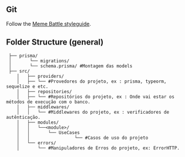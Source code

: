 ## Git

Follow the [Meme Battle styleguide](https://github.com/Meme-Battle/styleguide/blob/main/git.md).

## Folder Structure (general) ##
``` 
 ├── prisma/
 │       └── migrations/ 
 │       └── schema.prisma/ #Montagem das models
 ├── src/
    │   ├── providers/
    │   ├── └── #Provedores do projeto, ex : prisma, typeorm, sequelize e etc.
    │   ├── repositories/
    │   ├── └── #Repositórios do projeto, ex : Onde vai estar os métodos de execução com o banco.
    │   ├── middlewares/
    │   │   └── #Middlewares do projeto, ex : verificadores de autênticação.
    │   ├── modules/
    │   │   └──<module>/
    │   │       └── UseCases
    │   │                 └── #Casos de uso do projeto
    │   └── errors/
    │       └── #Manipuladores de Erros do projeto, ex: ErrorHTTP.
```